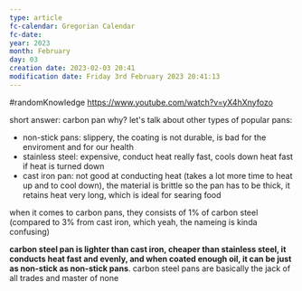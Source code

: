 ```yaml
---
type: article
fc-calendar: Gregorian Calendar
fc-date: 
year: 2023
month: February
day: 03
creation date: 2023-02-03 20:41
modification date: Friday 3rd February 2023 20:41:13
---
```

#randomKnowledge 
https://www.youtube.com/watch?v=yX4hXnyfozo

short answer: carbon pan
why? let's talk about other types of popular pans: 
- non-stick pans: slippery, the coating is not durable, is bad for the enviroment and for our health
- stainless steel: expensive, conduct heat really fast, cools down heat fast if heat is turned down
- cast iron pan: not good at conducting heat (takes a lot more time to heat up and to cool down), the material is brittle so the pan has to be thick, it retains heat very long, which is ideal for searing food

when it comes to carbon pans, they consists of 1% of carbon steel (compared to 3% from cast iron, which yeah, the nameing is kinda confusing)

**carbon steel pan is lighter than cast iron, cheaper than stainless steel, it conducts heat fast and evenly, and when coated enough oil, it can be just as non-stick as non-stick pans**. carbon steel pans are basically the jack of all trades and master of none

